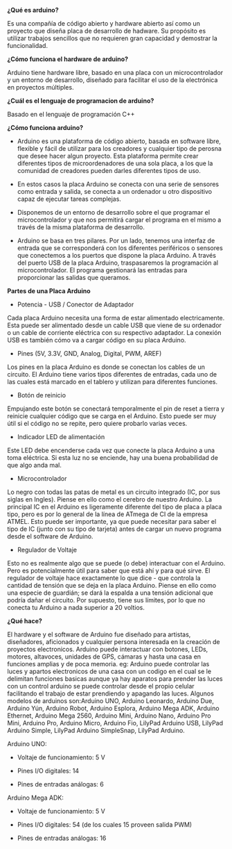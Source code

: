 **¿Qué es arduino?** 

Es una compañía de código abierto y hardware abierto así como un proyecto que diseña placa de desarrollo de hadware. Su propósito es utilizar trabajos sencillos que no requieren gran capacidad y demostrar la funcionalidad.

**¿Cómo funciona el hardware de arduino?**

Arduino tiene hardware libre,  basado en una placa con un microcontrolador y un entorno de desarrollo, diseñado para facilitar el uso de la electrónica en proyectos múltiples.

**¿Cuál es el lenguaje de programacion de arduino?**

Basado en el lenguaje de programación C++

**¿Cómo funciona arduino?**

* Arduino es una plataforma  de código abierto, basada en software libre, flexible y fácil de utilizar para los creadores y cualquier tipo de perosna que desee hacer algun proyecto. Esta plataforma permite crear diferentes tipos de microordenadores de una sola placa, a los que la comunidad de creadores pueden darles diferentes tipos de uso.

* En estos casos la placa Arduino se conecta con una serie de sensores como entrada y salida, se conecta a un ordenador u otro dispositivo capaz de ejecutar tareas complejas. 

* Disponemos de un entorno de desarrollo sobre el que programar el microcontrolador y que nos permitirá cargar el programa en el mismo a través de la misma plataforma de desarrollo. 

* Arduino se basa en tres pilares. Por un lado, tenemos una interfaz de entrada que se corresponderá con los diferentes periféricos o sensores que conectemos a los puertos que dispone la placa Arduino. A través del puerto USB de la placa Arduino, traspasaremos la programación al microcontrolador. El programa gestionará las entradas para proporcionar las salidas que queramos.

**Partes de una Placa Arduino**

* Potencia - USB  / Conector de Adaptador 

Cada placa Arduino necesita una forma de estar alimentado electricamente. Esta puede ser alimentado desde un cable USB que viene de su ordenador o un cable de corriente eléctrica con su respectivo adaptador. La conexión USB es también cómo va a cargar código en su placa Arduino.

* Pines (5V, 3.3V, GND, Analog, Digital, PWM, AREF)

Los pines en la placa Arduino es donde se conectan los cables de un circuito. El Arduino tiene varios tipos diferentes de entradas, cada uno de las cuales está marcado en el tablero y utilizan para diferentes funciones.

* Botón de reinicio 

Empujando este botón se conectará temporalmente el pin de reset a tierra y reinicie cualquier código que se carga en el Arduino. Esto puede ser muy útil si el código no se repite, pero quiere probarlo varias veces.

* Indicador LED de alimentación 

Este LED debe encenderse cada vez que conecte la placa Arduino a una toma eléctrica. Si esta luz no se enciende, hay una buena probabilidad de que algo anda mal.

* Microcontrolador 

Lo negro con todas las patas de metal es un circuito integrado (IC, por sus siglas en Ingles). Piense en ello como el cerebro de nuestro Arduino. La principal IC en el Arduino es ligeramente diferente del tipo de placa a placa tipo, pero es por lo general de la línea de ATmega de CI de la empresa ATMEL. Esto puede ser importante, ya que puede necesitar para saber el tipo de IC (junto con su tipo de tarjeta) antes de cargar un nuevo programa desde el software de Arduino.

* Regulador de Voltaje 

Esto no es realmente algo que se puede (o debe) interactuar con el Arduino. Pero es potencialmente útil para saber que está ahí y para qué sirve. El regulador de voltaje hace exactamente lo que dice - que controla la cantidad de tensión que se deja en la placa Arduino. Piense en ello como una especie de guardián; se dará la espalda a una tensión adicional que podría dañar el circuito. Por supuesto, tiene sus límites, por lo que no conecta tu Arduino a nada superior a 20 voltios.

**¿Qué hace?**

El hardware y el software de Arduino fue diseñado para artistas, diseñadores, aficionados y cualquier persona interesada en la creación de proyectos electronicos.
Arduino puede interactuar con botones, LEDs, motores, altavoces, unidades de GPS, cámaras y hasta una casa en funciones amplias y de poca memoria. eg: Arduino puede controlar las luces y apartos electronicos de una casa con un codigo en el cual se le delimitan funciones basicas aunque ya hay aparatos para prender las luces con un control arduino se puede controlar desde el propio celular facilitando el trabajo de estar prendiendo y apagando las luces.
Algunos modelos de arduinos son:Arduino UNO, Arduino Leonardo, Arduino Due, Arduino Yún, Arduino Robot, Arduino Esplora, Arduino Mega ADK, Arduino Ethernet, Arduino Mega 2560, Arduino Mini, Arduino Nano, Arduino Pro Mini, Arduino Pro, Arduino Micro, Arduino Fio, LilyPad Arduino USB, LilyPad Arduino Simple, LilyPad Arduino SimpleSnap, LilyPad Arduino.

Arduino UNO:	

* Voltaje de funcionamiento: 5 V

* Pines I/O digitales: 14 

* Pines de entradas análogas: 6

Arduino Mega ADK:

* Voltaje de funcionamiento: 5 V

* Pines I/O digitales: 54 (de los cuales 15 proveen salida PWM)

* Pines de entradas análogas: 16


